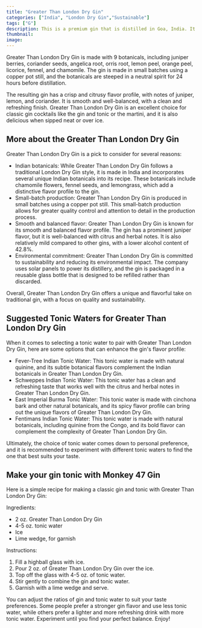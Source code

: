 ```yaml
---
title: "Greater Than London Dry Gin"
categories: ["India", "London Dry Gin","Sustainable"]
tags: ["G"]
description: This is a premium gin that is distilled in Goa, India. It is made with 9 botanicals, including juniper, coriander, and ginger, and has a crisp and citrusy flavor.
thumbnail: 
image: 
---
```


Greater Than London Dry Gin is made with 9 botanicals, including juniper berries, coriander seeds, angelica root, orris root, lemon peel, orange peel, licorice, fennel, and chamomile. The gin is made in small batches using a copper pot still, and the botanicals are steeped in a neutral spirit for 24 hours before distillation.

The resulting gin has a crisp and citrusy flavor profile, with notes of juniper, lemon, and coriander. It is smooth and well-balanced, with a clean and refreshing finish. Greater Than London Dry Gin is an excellent choice for classic gin cocktails like the gin and tonic or the martini, and it is also delicious when sipped neat or over ice.

## More about the Greater Than London Dry Gin

Greater Than London Dry Gin is a pick to consider for several reasons:

- Indian botanicals: While Greater Than London Dry Gin follows a traditional London Dry Gin style, it is made in India and incorporates several unique Indian botanicals into its recipe. These botanicals include chamomile flowers, fennel seeds, and lemongrass, which add a distinctive flavor profile to the gin.
- Small-batch production: Greater Than London Dry Gin is produced in small batches using a copper pot still. This small-batch production allows for greater quality control and attention to detail in the production process.
- Smooth and balanced flavor: Greater Than London Dry Gin is known for its smooth and balanced flavor profile. The gin has a prominent juniper flavor, but it is well-balanced with citrus and herbal notes. It is also relatively mild compared to other gins, with a lower alcohol content of 42.8%.
- Environmental commitment: Greater Than London Dry Gin is committed to sustainability and reducing its environmental impact. The company uses solar panels to power its distillery, and the gin is packaged in a reusable glass bottle that is designed to be refilled rather than discarded.

Overall, Greater Than London Dry Gin offers a unique and flavorful take on traditional gin, with a focus on quality and sustainability.

## Suggested Tonic Waters for Greater Than London Dry Gin

When it comes to selecting a tonic water to pair with Greater Than London Dry Gin, here are some options that can enhance the gin's flavor profile:

- Fever-Tree Indian Tonic Water: This tonic water is made with natural quinine, and its subtle botanical flavors complement the Indian botanicals in Greater Than London Dry Gin.
- Schweppes Indian Tonic Water: This tonic water has a clean and refreshing taste that works well with the citrus and herbal notes in Greater Than London Dry Gin.
- East Imperial Burma Tonic Water: This tonic water is made with cinchona bark and other natural botanicals, and its spicy flavor profile can bring out the unique flavors of Greater Than London Dry Gin.
- Fentimans Indian Tonic Water: This tonic water is made with natural botanicals, including quinine from the Congo, and its bold flavor can complement the complexity of Greater Than London Dry Gin.

Ultimately, the choice of tonic water comes down to personal preference, and it is recommended to experiment with different tonic waters to find the one that best suits your taste.

## Make your gin tonic with Monkey 47 Gin

Here is a simple recipe for making a classic gin and tonic with Greater Than London Dry Gin:

Ingredients:

- 2 oz. Greater Than London Dry Gin
- 4-5 oz. tonic water
- Ice
- Lime wedge, for garnish

Instructions:

1. Fill a highball glass with ice.
2. Pour 2 oz. of Greater Than London Dry Gin over the ice.
3. Top off the glass with 4-5 oz. of tonic water.
4. Stir gently to combine the gin and tonic water.
5. Garnish with a lime wedge and serve.

You can adjust the ratios of gin and tonic water to suit your taste preferences. Some people prefer a stronger gin flavor and use less tonic water, while others prefer a lighter and more refreshing drink with more tonic water. Experiment until you find your perfect balance. Enjoy!